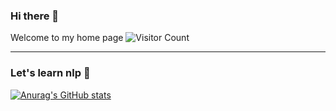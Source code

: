 ### Hi there 👋

<!-- 访客统计
-->
Welcome to my home page ![Visitor Count](https://profile-counter.glitch.me/lyhgalaxy/count.svg)

****

### Let's learn nlp 👋

<!-- GitHub 统计卡片
   链接：https://github.com/anuraghazra/github-readme-stats/blob/master/docs/readme_cn.md
-->
[![Anurag's GitHub stats](https://github-readme-stats.vercel.app/api?username=lyhgalaxy&theme=buefy)](https://github.com/lyhgalaxy)




<!--
**lyhgalaxy/lyhgalaxy** is a ✨ _special_ ✨ repository because its `README.md` (this file) appears on your GitHub profile.

Here are some ideas to get you started:

- 🔭 I’m currently working on ...
- 🌱 I’m currently learning ...
- 👯 I’m looking to collaborate on ...
- 🤔 I’m looking for help with ...
- 💬 Ask me about ...
- 📫 How to reach me: ...
- 😄 Pronouns: ...
- ⚡ Fun fact: ...
-->
